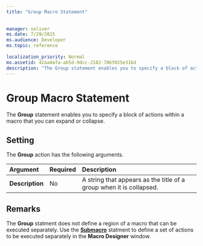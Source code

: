 ```yaml
---
title: "Group Macro Statement"
 
 
manager: soliver
ms.date: 7/29/2015
ms.audience: Developer
ms.topic: reference
  
localization_priority: Normal
ms.assetid: 42aa4afa-ab5d-9dcc-2182-786f025e316d
description: "The Group statement enables you to specify a block of actions within a macro that you can expand or collapse."
---
```


# Group Macro Statement

The **Group** statement enables you to specify a block of actions within a macro that you can expand or collapse. 
  
## Setting

The **Group** action has the following arguments. 
  
|**Argument**|**Required**|**Description**|
|:-----|:-----|:-----|
|**Description** <br/> |No  <br/> |A string that appears as the title of a group when it is collapsed.  <br/> |
   
## Remarks

The **Group** statment does not define a region of a macro that can be executed separately. Use the **[Submacro](submacro-macro-statement.md)** statment to define a set of actions to be executed separately in the **Macro Designer** window. 
  

